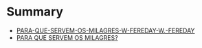 # Summary

* [PARA-QUE-SERVEM-OS-MILAGRES-W-FEREDAY-W.-FEREDAY](README.md)
* [PARA QUE SERVEM OS MILAGRES?](para_que_servem_os_milagres.md)

